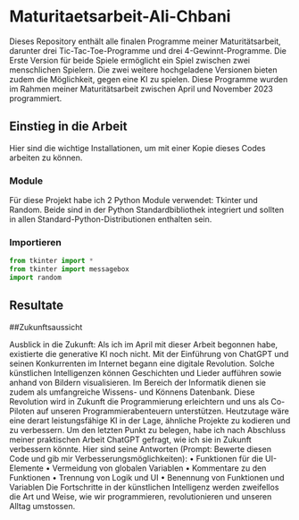# Maturitaetsarbeit-Ali-Chbani
Dieses Repository enthält alle finalen Programme meiner Maturitätsarbeit, darunter drei Tic-Tac-Toe-Programme und drei 4-Gewinnt-Programme. Die Erste Version für beide Spiele ermöglicht ein Spiel zwischen zwei menschlichen Spielern. Die zwei weitere hochgeladene Versionen bieten zudem die Möglichkeit, gegen eine KI zu spielen. Diese Programme wurden im Rahmen meiner Maturitätsarbeit zwischen April und November 2023 programmiert. 

## Einstieg in die Arbeit
Hier sind die wichtige Installationen, um mit einer Kopie dieses Codes arbeiten zu können.
### Module
Für diese Projekt habe ich 2 Python Module verwendet: Tkinter und Random. Beide sind in der Python Standardbibliothek integriert und sollten in allen Standard-Python-Distributionen enthalten sein.

### Importieren
```python
from tkinter import *
from tkinter import messagebox
import random
```
## Resultate



##Zukunftsaussicht

Ausblick in die Zukunft:
Als ich im April mit dieser Arbeit begonnen habe, existierte die generative KI noch nicht. Mit der Einführung von ChatGPT und seinen Konkurrenten im Internet begann eine digitale Revolution. Solche künstlichen Intelligenzen können Geschichten und Lieder aufführen sowie anhand von Bildern visualisieren. Im Bereich der Informatik dienen sie zudem als umfangreiche Wissens- und Könnens Datenbank. Diese Revolution wird in Zukunft die Programmierung erleichtern und uns als Co-Piloten auf unseren Programmierabenteuern unterstützen. Heutzutage wäre eine derart leistungsfähige KI in der Lage, ähnliche Projekte zu kodieren und zu verbessern. Um den letzten Punkt zu belegen, habe ich nach Abschluss meiner praktischen Arbeit ChatGPT gefragt, wie ich sie in Zukunft verbessern könnte. Hier sind seine Antworten (Prompt: Bewerte diesen Code und gib mir   Verbesserungsmöglichkeiten):
•	Funktionen für die UI-Elemente
•	Vermeidung von globalen Variablen
•	Kommentare zu den Funktionen
•	Trennung von Logik und UI
•	Benennung von Funktionen und Variablen
Die Fortschritte in der künstlichen Intelligenz werden zweifellos die Art und Weise, wie wir programmieren, revolutionieren und unseren Alltag umstossen.
